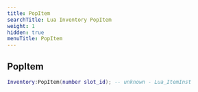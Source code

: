 ```yaml
---
title: PopItem
searchTitle: Lua Inventory PopItem
weight: 1
hidden: true
menuTitle: PopItem
---
```

## PopItem
```lua
Inventory:PopItem(number slot_id); -- unknown - Lua_ItemInst
```